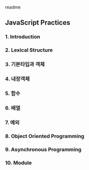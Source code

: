 readme

## JavaScript Practices

### 1. Introduction
### 2. Lexical Structure
### 3. 기본타입과 객체
### 4. 내장객체
### 5. 함수
### 6. 배열
### 7. 예외
### 8. Object Oriented Programming
### 9. Asynchronous Programming
### 10. Module